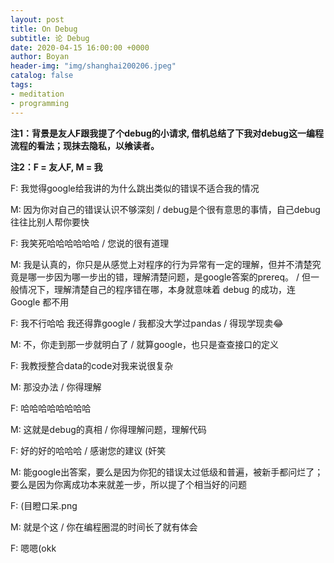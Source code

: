 ```yaml
---
layout: post
title: On Debug
subtitle: 论 Debug
date: 2020-04-15 16:00:00 +0000
author: Boyan
header-img: "img/shanghai200206.jpeg"
catalog: false
tags:
- meditation
- programming
---
```


**注1：背景是友人F跟我提了个debug的小请求, 借机总结了下我对debug这一编程流程的看法；现抹去隐私，以飨读者。**

**注2：F = 友人F, M = 我**

F: 我觉得google给我讲的为什么跳出类似的错误不适合我的情况

M: 因为你对自己的错误认识不够深刻 / debug是个很有意思的事情，自己debug往往比别人帮你要快

F: 我笑死哈哈哈哈哈哈 / 您说的很有道理

M: 我是认真的，你只是从感觉上对程序的行为异常有一定的理解，但并不清楚究竟是哪一步因为哪一步出的错，理解清楚问题，是google答案的prereq。 / 但一般情况下，理解清楚自己的程序错在哪，本身就意味着 debug 的成功，连 Google 都不用

F: 我不行哈哈 我还得靠google / 我都没大学过pandas / 得现学现卖😂

M: 不，你走到那一步就明白了 / 就算google，也只是查查接口的定义

F: 我教授整合data的code对我来说很复杂

M: 那没办法 / 你得理解

F: 哈哈哈哈哈哈哈哈

M: 这就是debug的真相 / 你得理解问题，理解代码

F: 好的好的哈哈哈 / 感谢您的建议 (奸笑

M: 能google出答案，要么是因为你犯的错误太过低级和普遍，被新手都问烂了；要么是因为你离成功本来就差一步，所以提了个相当好的问题

F: (目瞪口呆.png

M: 就是个这 / 你在编程圈混的时间长了就有体会

F: 嗯嗯(okk
